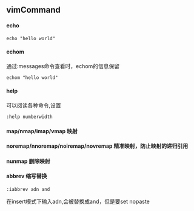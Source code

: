 ## vimCommand
#### echo
```
echo "hello world"
```
#### echom
通过:messages命令查看时，echom的信息保留
```
echom "hello world"
```

#### help
可以阅读各种命令,设置
```
:help numberwidth
```

#### map/nmap/imap/vmap 映射
#### noremap/nnoremap/noiremap/novremap 精准映射，防止映射的递归引用
#### nunmap 删除映射
#### abbrev 缩写替换
```
:iabbrev adn and
```
在insert模式下输入adn,会被替换成and，但是要set nopaste

